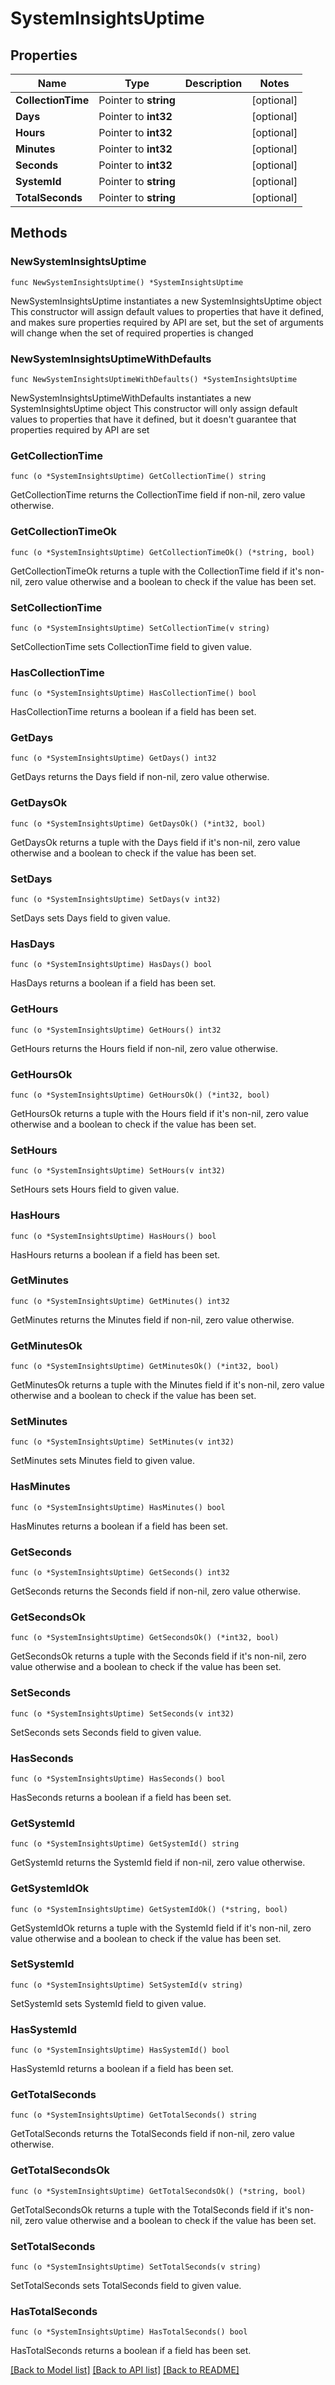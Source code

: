 # SystemInsightsUptime

## Properties

Name | Type | Description | Notes
------------ | ------------- | ------------- | -------------
**CollectionTime** | Pointer to **string** |  | [optional] 
**Days** | Pointer to **int32** |  | [optional] 
**Hours** | Pointer to **int32** |  | [optional] 
**Minutes** | Pointer to **int32** |  | [optional] 
**Seconds** | Pointer to **int32** |  | [optional] 
**SystemId** | Pointer to **string** |  | [optional] 
**TotalSeconds** | Pointer to **string** |  | [optional] 

## Methods

### NewSystemInsightsUptime

`func NewSystemInsightsUptime() *SystemInsightsUptime`

NewSystemInsightsUptime instantiates a new SystemInsightsUptime object
This constructor will assign default values to properties that have it defined,
and makes sure properties required by API are set, but the set of arguments
will change when the set of required properties is changed

### NewSystemInsightsUptimeWithDefaults

`func NewSystemInsightsUptimeWithDefaults() *SystemInsightsUptime`

NewSystemInsightsUptimeWithDefaults instantiates a new SystemInsightsUptime object
This constructor will only assign default values to properties that have it defined,
but it doesn't guarantee that properties required by API are set

### GetCollectionTime

`func (o *SystemInsightsUptime) GetCollectionTime() string`

GetCollectionTime returns the CollectionTime field if non-nil, zero value otherwise.

### GetCollectionTimeOk

`func (o *SystemInsightsUptime) GetCollectionTimeOk() (*string, bool)`

GetCollectionTimeOk returns a tuple with the CollectionTime field if it's non-nil, zero value otherwise
and a boolean to check if the value has been set.

### SetCollectionTime

`func (o *SystemInsightsUptime) SetCollectionTime(v string)`

SetCollectionTime sets CollectionTime field to given value.

### HasCollectionTime

`func (o *SystemInsightsUptime) HasCollectionTime() bool`

HasCollectionTime returns a boolean if a field has been set.

### GetDays

`func (o *SystemInsightsUptime) GetDays() int32`

GetDays returns the Days field if non-nil, zero value otherwise.

### GetDaysOk

`func (o *SystemInsightsUptime) GetDaysOk() (*int32, bool)`

GetDaysOk returns a tuple with the Days field if it's non-nil, zero value otherwise
and a boolean to check if the value has been set.

### SetDays

`func (o *SystemInsightsUptime) SetDays(v int32)`

SetDays sets Days field to given value.

### HasDays

`func (o *SystemInsightsUptime) HasDays() bool`

HasDays returns a boolean if a field has been set.

### GetHours

`func (o *SystemInsightsUptime) GetHours() int32`

GetHours returns the Hours field if non-nil, zero value otherwise.

### GetHoursOk

`func (o *SystemInsightsUptime) GetHoursOk() (*int32, bool)`

GetHoursOk returns a tuple with the Hours field if it's non-nil, zero value otherwise
and a boolean to check if the value has been set.

### SetHours

`func (o *SystemInsightsUptime) SetHours(v int32)`

SetHours sets Hours field to given value.

### HasHours

`func (o *SystemInsightsUptime) HasHours() bool`

HasHours returns a boolean if a field has been set.

### GetMinutes

`func (o *SystemInsightsUptime) GetMinutes() int32`

GetMinutes returns the Minutes field if non-nil, zero value otherwise.

### GetMinutesOk

`func (o *SystemInsightsUptime) GetMinutesOk() (*int32, bool)`

GetMinutesOk returns a tuple with the Minutes field if it's non-nil, zero value otherwise
and a boolean to check if the value has been set.

### SetMinutes

`func (o *SystemInsightsUptime) SetMinutes(v int32)`

SetMinutes sets Minutes field to given value.

### HasMinutes

`func (o *SystemInsightsUptime) HasMinutes() bool`

HasMinutes returns a boolean if a field has been set.

### GetSeconds

`func (o *SystemInsightsUptime) GetSeconds() int32`

GetSeconds returns the Seconds field if non-nil, zero value otherwise.

### GetSecondsOk

`func (o *SystemInsightsUptime) GetSecondsOk() (*int32, bool)`

GetSecondsOk returns a tuple with the Seconds field if it's non-nil, zero value otherwise
and a boolean to check if the value has been set.

### SetSeconds

`func (o *SystemInsightsUptime) SetSeconds(v int32)`

SetSeconds sets Seconds field to given value.

### HasSeconds

`func (o *SystemInsightsUptime) HasSeconds() bool`

HasSeconds returns a boolean if a field has been set.

### GetSystemId

`func (o *SystemInsightsUptime) GetSystemId() string`

GetSystemId returns the SystemId field if non-nil, zero value otherwise.

### GetSystemIdOk

`func (o *SystemInsightsUptime) GetSystemIdOk() (*string, bool)`

GetSystemIdOk returns a tuple with the SystemId field if it's non-nil, zero value otherwise
and a boolean to check if the value has been set.

### SetSystemId

`func (o *SystemInsightsUptime) SetSystemId(v string)`

SetSystemId sets SystemId field to given value.

### HasSystemId

`func (o *SystemInsightsUptime) HasSystemId() bool`

HasSystemId returns a boolean if a field has been set.

### GetTotalSeconds

`func (o *SystemInsightsUptime) GetTotalSeconds() string`

GetTotalSeconds returns the TotalSeconds field if non-nil, zero value otherwise.

### GetTotalSecondsOk

`func (o *SystemInsightsUptime) GetTotalSecondsOk() (*string, bool)`

GetTotalSecondsOk returns a tuple with the TotalSeconds field if it's non-nil, zero value otherwise
and a boolean to check if the value has been set.

### SetTotalSeconds

`func (o *SystemInsightsUptime) SetTotalSeconds(v string)`

SetTotalSeconds sets TotalSeconds field to given value.

### HasTotalSeconds

`func (o *SystemInsightsUptime) HasTotalSeconds() bool`

HasTotalSeconds returns a boolean if a field has been set.


[[Back to Model list]](../README.md#documentation-for-models) [[Back to API list]](../README.md#documentation-for-api-endpoints) [[Back to README]](../README.md)



